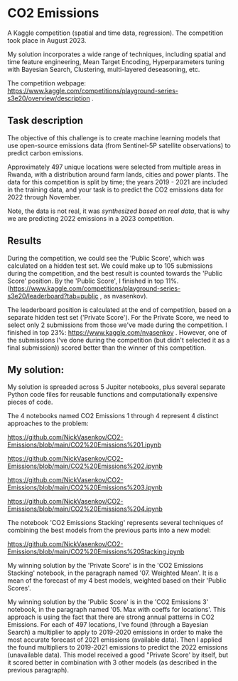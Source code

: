 # CO2 Emissions
 A Kaggle competition (spatial and time data, regression). The competition took place in August 2023.

My solution incorporates a wide range of techniques, including spatial and time feature engineering, Mean Target Encoding, Hyperparameters tuning with Bayesian Search, Clustering, multi-layered deseasoning, etc.

The competition webpage: https://www.kaggle.com/competitions/playground-series-s3e20/overview/description .

 ## Task description

The objective of this challenge is to create machine learning models that use open-source emissions data (from Sentinel-5P satellite observations) to predict carbon emissions.

Approximately 497 unique locations were selected from multiple areas in Rwanda, with a distribution around farm lands, cities and power plants. The data for this competition is split by time; the years 2019 - 2021 are included in the training data, and your task is to predict the CO2 emissions data for 2022 through November.

Note, the data is not real, it was *synthesized based on real data*, that is why we are predicting 2022 emissions in a 2023 competition.

## Results

During the competition, we could see the 'Public Score', which was calculated on a hidden test set. We could make up to 105 submissions during the competition, and the best result is counted towards the 'Public Score' position. By the 'Public Score', I finished in top 11%. (https://www.kaggle.com/competitions/playground-series-s3e20/leaderboard?tab=public , as nvasenkov).

The leaderboard position is calculated at the end of competition, based on a separate hidden test set ('Private Score'). For the Private Score, we need to select only 2 submissions from those we've made during the competition. I finished in top 23%: https://www.kaggle.com/nvasenkov . However, one of the submissions I've done during the competition (but didn't selected it as a final submission)) scored better than the winner of this competition.

## My solution:

My solution is spreaded across 5 Jupiter notebooks, plus several separate Python code files for reusable functions and computationally expensive pieces of code.

The 4 notebooks named CO2 Emissions 1 through 4 represent 4 distinct approaches to the problem:

https://github.com/NickVasenkov/CO2-Emissions/blob/main/CO2%20Emissions%201.ipynb

https://github.com/NickVasenkov/CO2-Emissions/blob/main/CO2%20Emissions%202.ipynb

https://github.com/NickVasenkov/CO2-Emissions/blob/main/CO2%20Emissions%203.ipynb

https://github.com/NickVasenkov/CO2-Emissions/blob/main/CO2%20Emissions%204.ipynb

The notebook 'CO2 Emissions Stacking' represents several techniques of combining the best models from the previous parts into a new model:

https://github.com/NickVasenkov/CO2-Emissions/blob/main/CO2%20Emissions%20Stacking.ipynb

My winning solution by the 'Private Score' is in the 'CO2 Emissions Stacking' notebook, in the paragraph named '07. Weighted Mean'. It is a mean of the forecast of my 4 best models, weighted based on their 'Public Scores'.

My winning solution by the 'Public Score' is in the 'CO2 Emissions 3' notebook, in the paragraph named '05. Max with coeffs for locations'. This approach is using the fact that there are strong annual patterns in CO2 Emissions. For each of 497 locations, I've found (through a Bayesian Search) a multiplier to apply to 2019-2020 emissions in order to make the most accurate forecast of 2021 emissions (available data). Then I applied the found multipliers to 2019-2021 emissions to predict the 2022 emissions (unavailable data). This model received a good "Private Score' by itself, but it scored better in combination with 3 other models (as described in the previous paragraph).

